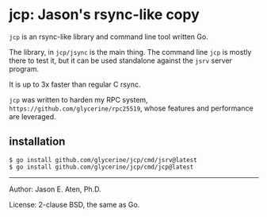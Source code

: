 jcp: Jason's rsync-like copy
============================

`jcp` is an rsync-like library and command line tool written Go. 

The library, in `jcp/jsync` is the main thing. The command line `jcp`
is mostly there to test it, but it can be used
standalone against the `jsrv` server program.

It is up to 3x faster than regular C rsync.

`jcp` was written to harden my RPC system, 
`https://github.com/glycerine/rpc25519`,
whose features and performance are leveraged.

installation
------------

~~~
$ go install github.com/glycerine/jcp/cmd/jsrv@latest
$ go install github.com/glycerine/jcp/cmd/jcp@latest
~~~

-----
Author: Jason E. Aten, Ph.D.

License: 2-clause BSD, the same as Go.

